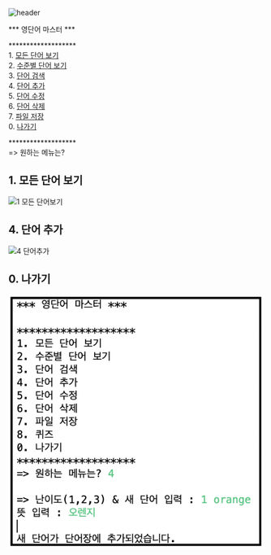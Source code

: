 ![header](https://capsule-render.vercel.app/api?type=waving&color=auto&height=200&section=header&text=Java%20CRUD&fontSize=70&fontAlignY=35&desc=project%20with%20file%20I/O&descSize=20&descAlignY=52&descAlign=60)

*** 영단어 마스터 ***

&#42;&#42;&#42;&#42;&#42;&#42;&#42;&#42;&#42;&#42;&#42;&#42;&#42;&#42;&#42;&#42;&#42;&#42;&#42;<br/>
1\. [모든 단어 보기](#1-모든-단어-보기)<br/>
2\. [수준별 단어 보기](#2-수준별-단어-보기)<br/>
3\. [단어 검색](#3-단어-검색)<br/>
4\. [단어 추가](#4-단어-추가)<br/>
5\. [단어 수정](#5-단어-수정)<br/>
6\. [단어 삭제](#6-단어-삭제)<br/>
7\. [파일 저장](#7-파일-저장)<br/>
0\. [나가기](#0-나가기)<br/>

&#42;&#42;&#42;&#42;&#42;&#42;&#42;&#42;&#42;&#42;&#42;&#42;&#42;&#42;&#42;&#42;&#42;&#42;&#42;<br/>
=> 원하는 메뉴는?

## 1. 모든 단어 보기
<img width="316" alt="1  모든 단어보기" src="https://user-images.githubusercontent.com/63464299/188265115-bd4cba53-763b-415d-ac94-15cb42edd1c7.png">

## 4. 단어 추가
<img width="355" alt="4  단어추가" src="https://user-images.githubusercontent.com/63464299/188265121-32d46c1e-7493-4bad-9da6-d394352bc234.png">

## 0. 나가기
<img src="./screenshot/[4. 단어추가].png">

